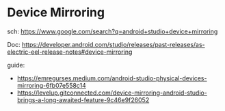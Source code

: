 # Device Mirroring
sch: https://www.google.com/search?q=android+studio+device+mirroring

Doc: https://developer.android.com/studio/releases/past-releases/as-electric-eel-release-notes#device-mirroring

guide:
- https://emregurses.medium.com/android-studio-physical-devices-mirroring-6fb07e558c14
- https://levelup.gitconnected.com/device-mirroring-android-studio-brings-a-long-awaited-feature-9c46e9f26052
